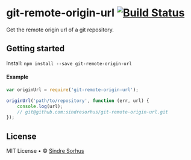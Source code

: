 # git-remote-origin-url [![Build Status](https://secure.travis-ci.org/sindresorhus/git-remote-origin-url.png?branch=master)](http://travis-ci.org/sindresorhus/git-remote-origin-url)

Get the remote origin url of a git repository.


## Getting started

Install: `npm install --save git-remote-origin-url`


#### Example

```js
var originUrl = require('git-remote-origin-url');

originUrl('path/to/repository', function (err, url) {
	console.log(url);
	// git@github.com:sindresorhus/git-remote-origin-url.git
});
```


## License

MIT License • © [Sindre Sorhus](http://sindresorhus.com)
